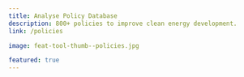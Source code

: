 ```yaml
---
title: Analyse Policy Database
description: 800+ policies to improve clean energy development.
link: /policies

image: feat-tool-thumb--policies.jpg

featured: true
---
```

